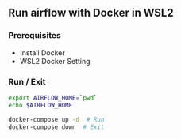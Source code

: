 ## Run airflow with Docker in WSL2

### Prerequisites
- Install Docker
- WSL2 Docker Setting

### Run / Exit
```bash
export AIRFLOW_HOME=`pwd`
echo $AIRFLOW_HOME

docker-compose up -d  # Run
docker-compose down  # Exit
```

### 